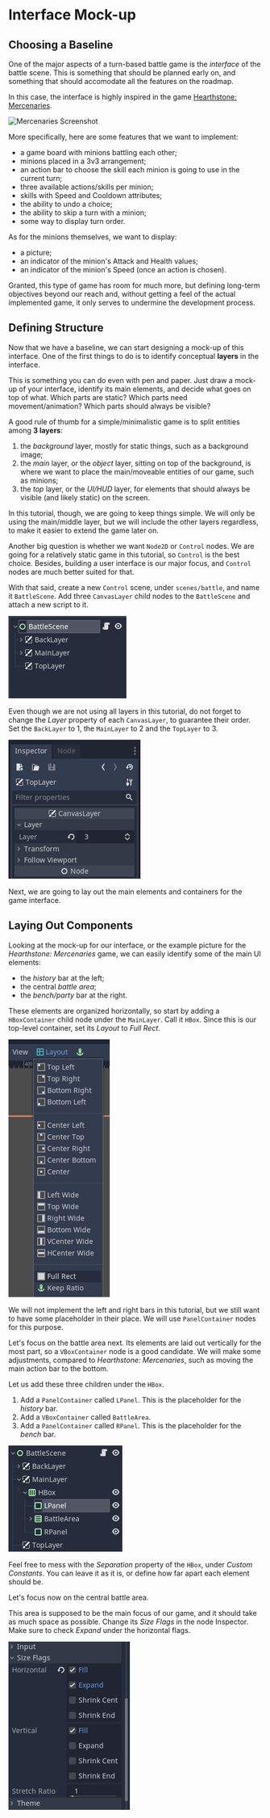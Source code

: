 # Interface Mock-up

## Choosing a Baseline

One of the major aspects of a turn-based battle game is the *interface* of the battle scene.
This is something that should be planned early on, and something that should accomodate all the features on the roadmap.

In this case, the interface is highly inspired in the game [Hearthstone: Mercenaries](https://playhearthstone.com/en-gb/news/23699737/prepare-for-mercenaries-coming-october-12).

<img src="https://bnetcmsus-a.akamaihd.net/cms/content_entry_media/ft/FTOKII3HQE851630022615678.jpg" alt="Mercenaries Screenshot" width="528" height="365">

More specifically, here are some features that we want to implement:

- a game board with minions battling each other;
- minions placed in a 3v3 arrangement;
- an action bar to choose the skill each minion is going to use in the current turn;
- three available actions/skills per minion;
- skills with Speed and Cooldown attributes;
- the ability to undo a choice;
- the ability to skip a turn with a minion;
- some way to display turn order.

As for the minions themselves, we want to display:

- a picture;
- an indicator of the minion's Attack and Health values;
- an indicator of the minion's Speed (once an action is chosen).

Granted, this type of game has room for much more, but defining long-term objectives beyond our reach and, without getting a feel of the actual implemented game, it only serves to undermine the development process.

## Defining Structure

Now that we have a baseline, we can start designing a mock-up of this interface.
One of the first things to do is to identify conceptual **layers** in the interface.

This is something you can do even with pen and paper.
Just draw a mock-up of your interface, identify its main elements, and decide what goes on top of what.
Which parts are static? Which parts need movement/animation? Which parts should always be visible?

A good rule of thumb for a simple/minimalistic game is to split entities among **3 layers**:

1. the *background* layer, mostly for static things, such as a background image;
2. the *main* layer, or the *object* layer, sitting on top of the background, is where we want to place the main/moveable entities of our game, such as minions;
3. the *top* layer, or the *UI/HUD* layer, for elements that should always be visible (and likely static) on the screen.

In this tutorial, though, we are going to keep things simple.
We will only be using the main/middle layer, but we will include the other layers regardless, to make it easier to extend the game later on.

Another big question is whether we want `Node2D` or `Control` nodes.
We are going for a relatively static game in this tutorial, so `Control` is the best choice.
Besides, building a user interface is our major focus, and `Control` nodes are much better suited for that.

With that said, create a new `Control` scene, under `scenes/battle`, and name it `BattleScene`.
Add three `CanvasLayer` child nodes to the `BattleScene` and attach a new script to it.

![UI Layers](./step-2-ui-layers.PNG)

Even though we are not using all layers in this tutorial, do not forget to change the *Layer* property of each `CanvasLayer`, to guarantee their order.
Set the `BackLayer` to 1, the `MainLayer` to 2 and the `TopLayer` to 3.

![Layer Property](./step-2-layer-prop.PNG)

Next, we are going to lay out the main elements and containers for the game interface.

## Laying Out Components

Looking at the mock-up for our interface, or the example picture for the *Hearthstone: Mercenaries* game, we can easily identify some of the main UI elements:

- the *history* bar at the left;
- the central *battle area*;
- the *bench/party* bar at the right.

These elements are organized horizontally, so start by adding a `HBoxContainer` child node under the `MainLayer`.
Call it `HBox`.
Since this is our top-level container, set its *Layout* to *Full Rect*.

![Layout Full Rect](./step-2-layout-full-rect.PNG)

We will not implement the left and right bars in this tutorial, but we still want to have some placeholder in their place.
We will use `PanelContainer` nodes for this purpose.

Let's focus on the battle area next.
Its elements are laid out vertically for the most part, so a `VBoxContainer` node is a good candidate.
We will make some adjustments, compared to *Hearthstone: Mercenaries*, such as moving the main action bar to the bottom.

Let us add these three children under the `HBox`.

1. Add a `PanelContainer` called `LPanel`. This is the placeholder for the *history* bar.
2. Add a `VBoxContainer` called `BattleArea`.
3. Add a `PanelContainer` called `RPanel`. This is the placeholder for the *bench* bar.

![HBox Children](./step-2-hbox-children.PNG)

Feel free to mess with the *Separation* property of the `HBox`, under *Custom Constants*.
You can leave it as it is, or define how far apart each element should be.

Let's focus now on the central battle area.

This area is supposed to be the main focus of our game, and it should take as much space as possible.
Change its *Size Flags* in the node Inspector. Make sure to check *Expand* under the horizontal flags.

![Size Expand flags](./step-2-size-expand.PNG)
